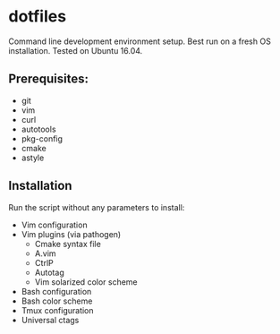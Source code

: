# dotfiles
Command line development environment setup. Best run on a fresh OS installation. Tested on Ubuntu 16.04.

## Prerequisites:
- git
- vim
- curl
- autotools
- pkg-config
- cmake
- astyle

## Installation
Run the script without any parameters to install:
- Vim configuration
- Vim plugins (via pathogen)
  - Cmake syntax file
  - A.vim
  - CtrlP
  - Autotag
  - Vim solarized color scheme
- Bash configuration
- Bash color scheme
- Tmux configuration
- Universal ctags
